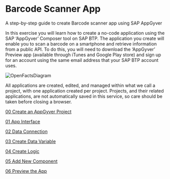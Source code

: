 # Barcode Scanner App

A step-by-step guide to create Barcode scanner app using SAP AppGyver

In this exercise you will learn how to create a no-code application using the SAP ‘AppGyver’ Composer tool on SAP BTP. The application you create will enable you to scan a barcode on a smartphone and retrieve information from a public API. To do this, you will need to download the ‘AppGyver’ Preview app (available through iTunes and Google Play store) and sign up for an account using the same email address that your SAP BTP account uses.

<img src="https://github.tools.sap/I553337/Barcode-Scanner-App/blob/main/00%20Create%20an%20Application/images/OpenFoodFactsDiagram.png?raw=true" alt="OpenFactsDiagram">

All applications are created, edited, and managed within what we call a project, with one application created per project. Projects, and their related applications, are not automatically saved in this service, so care should be taken before closing a browser.

<a href="https://github.tools.sap/I553337/Barcode-Scanner-App/tree/main/00%20Create%20an%20Application"> 00 Create an AppGyver Project</a>

<a href="https://github.tools.sap/I553337/Barcode-Scanner-App/blob/main/01%20App%20Interface/README.md"> 01 App Interface</a>

<a href="https://github.tools.sap/I553337/Barcode-Scanner-App/tree/main/02%20Data%20Connection"> 02 Data Connection</a>

<a href="https://github.tools.sap/I553337/Barcode-Scanner-App/blob/main/03%20Create%20Data%20Variable/README.md">03 Create Data Variable</a>

<a href="https://github.tools.sap/I553337/Barcode-Scanner-App/blob/main/04%20Create%20Logic/readme.md">04 Create Logic</a>

<a href="https://github.tools.sap/I553337/Barcode-Scanner-App/blob/main/05%20Add%20New%20Component/Readme.md"> 05 Add New Component</a>

<a href="https://github.tools.sap/I553337/Barcode-Scanner-App/blob/main/06%20Preview%20the%20App/Readme.md"> 06 Preview the App</a>



